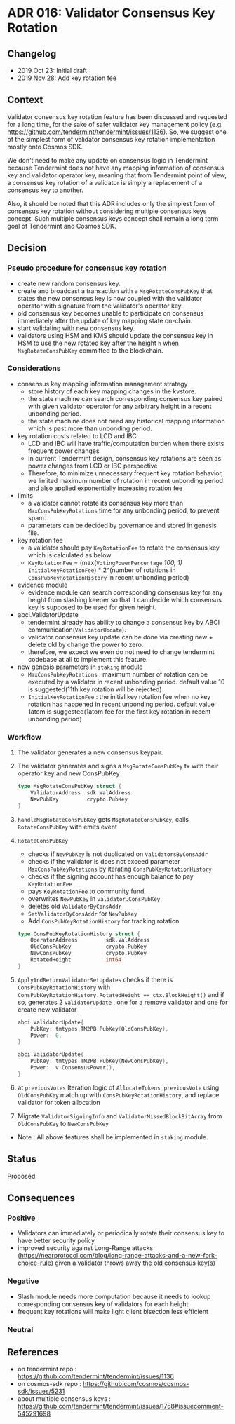 # ADR 016: Validator Consensus Key Rotation

## Changelog

* 2019 Oct 23: Initial draft
* 2019 Nov 28: Add key rotation fee

## Context

Validator consensus key rotation feature has been discussed and requested for a long time, for the sake of safer validator key management policy (e.g. <https://github.com/tendermint/tendermint/issues/1136>). So, we suggest one of the simplest form of validator consensus key rotation implementation mostly onto Cosmos SDK.

We don't need to make any update on consensus logic in Tendermint because Tendermint does not have any mapping information of consensus key and validator operator key, meaning that from Tendermint point of view, a consensus key rotation of a validator is simply a replacement of a consensus key to another.

Also, it should be noted that this ADR includes only the simplest form of consensus key rotation without considering multiple consensus keys concept. Such multiple consensus keys concept shall remain a long term goal of Tendermint and Cosmos SDK.

## Decision

### Pseudo procedure for consensus key rotation

* create new random consensus key.
* create and broadcast a transaction with a `MsgRotateConsPubKey` that states the new consensus key is now coupled with the validator operator with signature from the validator's operator key.
* old consensus key becomes unable to participate on consensus immediately after the update of key mapping state on-chain.
* start validating with new consensus key.
* validators using HSM and KMS should update the consensus key in HSM to use the new rotated key after the height `h` when `MsgRotateConsPubKey` committed to the blockchain.

### Considerations

* consensus key mapping information management strategy
  * store history of each key mapping changes in the kvstore.
  * the state machine can search corresponding consensus key paired with given validator operator for any arbitrary height in a recent unbonding period.
  * the state machine does not need any historical mapping information which is past more than unbonding period.
* key rotation costs related to LCD and IBC
  * LCD and IBC will have traffic/computation burden when there exists frequent power changes
  * In current Tendermint design, consensus key rotations are seen as power changes from LCD or IBC perspective
  * Therefore, to minimize unnecessary frequent key rotation behavior, we limited maximum number of rotation in recent unbonding period and also applied exponentially increasing rotation fee
* limits
  * a validator cannot rotate its consensus key more than `MaxConsPubKeyRotations` time for any unbonding period, to prevent spam.
  * parameters can be decided by governance and stored in genesis file.
* key rotation fee
  * a validator should pay `KeyRotationFee` to rotate the consensus key which is calculated as below
  * `KeyRotationFee` = (max(`VotingPowerPercentage` *100, 1)* `InitialKeyRotationFee`) * 2^(number of rotations in `ConsPubKeyRotationHistory` in recent unbonding period)
* evidence module
  * evidence module can search corresponding consensus key for any height from slashing keeper so that it can decide which consensus key is supposed to be used for given height.
* abci.ValidatorUpdate
  * tendermint already has ability to change a consensus key by ABCI communication(`ValidatorUpdate`).
  * validator consensus key update can be done via creating new + delete old by change the power to zero.
  * therefore, we expect we even do not need to change tendermint codebase at all to implement this feature.
* new genesis parameters in `staking` module
  * `MaxConsPubKeyRotations` : maximum number of rotation can be executed by a validator in recent unbonding period. default value 10 is suggested(11th key rotation will be rejected)
  * `InitialKeyRotationFee` : the initial key rotation fee when no key rotation has happened in recent unbonding period. default value 1atom is suggested(1atom fee for the first key rotation in recent unbonding period)

### Workflow

1. The validator generates a new consensus keypair.
2. The validator generates and signs a `MsgRotateConsPubKey` tx with their operator key and new ConsPubKey

    ```go
    type MsgRotateConsPubKey struct {
        ValidatorAddress  sdk.ValAddress
        NewPubKey         crypto.PubKey
    }
    ```

3. `handleMsgRotateConsPubKey` gets `MsgRotateConsPubKey`, calls `RotateConsPubKey` with emits event
4. `RotateConsPubKey`
    * checks if `NewPubKey` is not duplicated on `ValidatorsByConsAddr`
    * checks if the validator is does not exceed parameter `MaxConsPubKeyRotations` by iterating `ConsPubKeyRotationHistory`
    * checks if the signing account has enough balance to pay `KeyRotationFee`
    * pays `KeyRotationFee` to community fund
    * overwrites `NewPubKey` in `validator.ConsPubKey`
    * deletes old `ValidatorByConsAddr`
    * `SetValidatorByConsAddr` for `NewPubKey`
    * Add `ConsPubKeyRotationHistory` for tracking rotation

    ```go
    type ConsPubKeyRotationHistory struct {
        OperatorAddress         sdk.ValAddress
        OldConsPubKey           crypto.PubKey
        NewConsPubKey           crypto.PubKey
        RotatedHeight           int64
    }
    ```

5. `ApplyAndReturnValidatorSetUpdates` checks if there is `ConsPubKeyRotationHistory` with `ConsPubKeyRotationHistory.RotatedHeight == ctx.BlockHeight()` and if so, generates 2 `ValidatorUpdate` , one for a remove validator and one for create new validator

    ```go
    abci.ValidatorUpdate{
        PubKey: tmtypes.TM2PB.PubKey(OldConsPubKey),
        Power:  0,
    }

    abci.ValidatorUpdate{
        PubKey: tmtypes.TM2PB.PubKey(NewConsPubKey),
        Power:  v.ConsensusPower(),
    }
    ```

6. at `previousVotes` Iteration logic of `AllocateTokens`,  `previousVote` using `OldConsPubKey` match up with `ConsPubKeyRotationHistory`, and replace validator for token allocation
7. Migrate `ValidatorSigningInfo` and `ValidatorMissedBlockBitArray` from `OldConsPubKey` to `NewConsPubKey`

* Note : All above features shall be implemented in `staking` module.

## Status

Proposed

## Consequences

### Positive

* Validators can immediately or periodically rotate their consensus key to have better security policy
* improved security against Long-Range attacks (<https://nearprotocol.com/blog/long-range-attacks-and-a-new-fork-choice-rule>) given a validator throws away the old consensus key(s)

### Negative

* Slash module needs more computation because it needs to lookup corresponding consensus key of validators for each height
* frequent key rotations will make light client bisection less efficient

### Neutral

## References

* on tendermint repo : <https://github.com/tendermint/tendermint/issues/1136>
* on cosmos-sdk repo : <https://github.com/cosmos/cosmos-sdk/issues/5231>
* about multiple consensus keys : <https://github.com/tendermint/tendermint/issues/1758#issuecomment-545291698>
